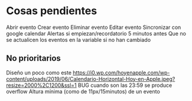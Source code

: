 # Cosas pendientes

Abrir evento
Crear evento
Eliminar evento
Editar evento
Sincronizar con google calendar
Alertas si empiezan/recordatorio 5 minutos antes
Que no se actualicen los eventos en la variable si no han cambiado

## No prioritarios

Diseño un poco como este https://i0.wp.com/hoyenapple.com/wp-content/uploads/2019/06/Calendario-Horizontal-Hoy-en-Apple.jpeg?resize=2000%2C1200&ssl=1
BUG cuando son las 23:59 se produce overflow
Altura mínima (como de 11px/15minutos) de un evento